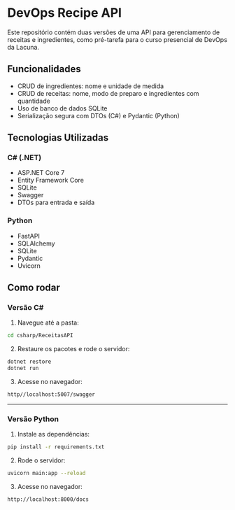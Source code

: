 # DevOps Recipe API

Este repositório contém duas versões de uma API para gerenciamento de receitas e ingredientes, como pré-tarefa para o curso presencial de DevOps da Lacuna.

## Funcionalidades

- CRUD de ingredientes: nome e unidade de medida
- CRUD de receitas: nome, modo de preparo e ingredientes com quantidade
- Uso de banco de dados SQLite
- Serialização segura com DTOs (C#) e Pydantic (Python)

## Tecnologias Utilizadas

### C# (.NET)
- ASP.NET Core 7
- Entity Framework Core
- SQLite
- Swagger
- DTOs para entrada e saída

### Python
- FastAPI
- SQLAlchemy
- SQLite
- Pydantic
- Uvicorn
  
## Como rodar

### Versão C#

1. Navegue até a pasta:

```bash
cd csharp/ReceitasAPI
```
2. Restaure os pacotes e rode o servidor:

```bash
dotnet restore
dotnet run
```
3. Acesse no navegador:
```bash
http//localhost:5007/swagger
```

--- 

### Versão Python

1. Instale as dependências:
   
```bash
pip install -r requirements.txt
```

2. Rode o servidor:
   
```bash
uvicorn main:app --reload
```
3. Acesse no navegador:
   
```bash
http://localhost:8000/docs
```